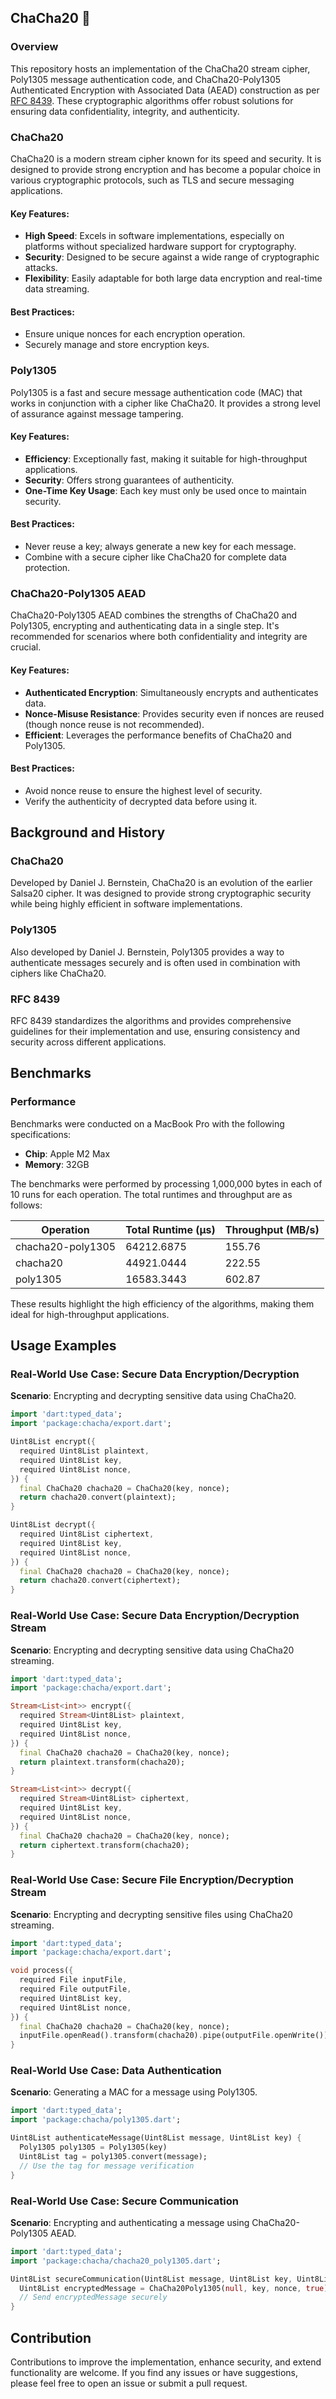 ## ChaCha20 💃

### Overview

This repository hosts an implementation of the ChaCha20 stream cipher, Poly1305 message authentication code, and ChaCha20-Poly1305 Authenticated Encryption with Associated Data (AEAD) construction as per [RFC 8439](https://www.rfc-editor.org/rfc/rfc8439). These cryptographic algorithms offer robust solutions for ensuring data confidentiality, integrity, and authenticity.

### ChaCha20

ChaCha20 is a modern stream cipher known for its speed and security. It is designed to provide strong encryption and has become a popular choice in various cryptographic protocols, such as TLS and secure messaging applications.

#### Key Features:
- **High Speed**: Excels in software implementations, especially on platforms without specialized hardware support for cryptography.
- **Security**: Designed to be secure against a wide range of cryptographic attacks.
- **Flexibility**: Easily adaptable for both large data encryption and real-time data streaming.

#### Best Practices:
- Ensure unique nonces for each encryption operation.
- Securely manage and store encryption keys.

### Poly1305

Poly1305 is a fast and secure message authentication code (MAC) that works in conjunction with a cipher like ChaCha20. It provides a strong level of assurance against message tampering.

#### Key Features:
- **Efficiency**: Exceptionally fast, making it suitable for high-throughput applications.
- **Security**: Offers strong guarantees of authenticity.
- **One-Time Key Usage**: Each key must only be used once to maintain security.

#### Best Practices:
- Never reuse a key; always generate a new key for each message.
- Combine with a secure cipher like ChaCha20 for complete data protection.

### ChaCha20-Poly1305 AEAD

ChaCha20-Poly1305 AEAD combines the strengths of ChaCha20 and Poly1305, encrypting and authenticating data in a single step. It's recommended for scenarios where both confidentiality and integrity are crucial.

#### Key Features:
- **Authenticated Encryption**: Simultaneously encrypts and authenticates data.
- **Nonce-Misuse Resistance**: Provides security even if nonces are reused (though nonce reuse is not recommended).
- **Efficient**: Leverages the performance benefits of ChaCha20 and Poly1305.

#### Best Practices:
- Avoid nonce reuse to ensure the highest level of security.
- Verify the authenticity of decrypted data before using it.

## Background and History

### ChaCha20

Developed by Daniel J. Bernstein, ChaCha20 is an evolution of the earlier Salsa20 cipher. It was designed to provide strong cryptographic security while being highly efficient in software implementations.

### Poly1305

Also developed by Daniel J. Bernstein, Poly1305 provides a way to authenticate messages securely and is often used in combination with ciphers like ChaCha20.

### RFC 8439

RFC 8439 standardizes the algorithms and provides comprehensive guidelines for their implementation and use, ensuring consistency and security across different applications.

## Benchmarks

### Performance

Benchmarks were conducted on a MacBook Pro with the following specifications:
- **Chip**: Apple M2 Max
- **Memory**: 32GB

The benchmarks were performed by processing 1,000,000 bytes in each of 10 runs for each operation. The total runtimes and throughput are as follows:

| Operation           | Total Runtime (µs)  | Throughput (MB/s) |
|---------------------|---------------------|-------------------|
| chacha20-poly1305   | 64212.6875          | 155.76            |
| chacha20            | 44921.0444          | 222.55            |
| poly1305            | 16583.3443          | 602.87            |

These results highlight the high efficiency of the algorithms, making them ideal for high-throughput applications.

## Usage Examples

### Real-World Use Case: Secure Data Encryption/Decryption

**Scenario**: Encrypting and decrypting sensitive data using ChaCha20.

```dart
import 'dart:typed_data';
import 'package:chacha/export.dart';

Uint8List encrypt({
  required Uint8List plaintext,
  required Uint8List key,
  required Uint8List nonce,
}) {
  final ChaCha20 chacha20 = ChaCha20(key, nonce);
  return chacha20.convert(plaintext);
}

Uint8List decrypt({
  required Uint8List ciphertext,
  required Uint8List key,
  required Uint8List nonce,
}) {
  final ChaCha20 chacha20 = ChaCha20(key, nonce);
  return chacha20.convert(ciphertext);
}
```

### Real-World Use Case: Secure Data Encryption/Decryption Stream

**Scenario**: Encrypting and decrypting sensitive data using ChaCha20 streaming.

```dart
import 'dart:typed_data';
import 'package:chacha/export.dart';

Stream<List<int>> encrypt({
  required Stream<Uint8List> plaintext,
  required Uint8List key,
  required Uint8List nonce,
}) {
  final ChaCha20 chacha20 = ChaCha20(key, nonce);
  return plaintext.transform(chacha20);
}

Stream<List<int>> decrypt({
  required Stream<Uint8List> ciphertext,
  required Uint8List key,
  required Uint8List nonce,
}) {
  final ChaCha20 chacha20 = ChaCha20(key, nonce);
  return ciphertext.transform(chacha20);
}
```

### Real-World Use Case: Secure File Encryption/Decryption Stream

**Scenario**: Encrypting and decrypting sensitive files using ChaCha20 streaming.

```dart
import 'dart:typed_data';
import 'package:chacha/export.dart';

void process({
  required File inputFile,
  required File outputFile,
  required Uint8List key,
  required Uint8List nonce,
}) {
  final ChaCha20 chacha20 = ChaCha20(key, nonce);
  inputFile.openRead().transform(chacha20).pipe(outputFile.openWrite());
}
```

### Real-World Use Case: Data Authentication

**Scenario**: Generating a MAC for a message using Poly1305.

```dart
import 'dart:typed_data';
import 'package:chacha/poly1305.dart';

Uint8List authenticateMessage(Uint8List message, Uint8List key) {
  Poly1305 poly1305 = Poly1305(key)
  Uint8List tag = poly1305.convert(message);
  // Use the tag for message verification
}
```

### Real-World Use Case: Secure Communication

**Scenario**: Encrypting and authenticating a message using ChaCha20-Poly1305 AEAD.

```dart
import 'dart:typed_data';
import 'package:chacha/chacha20_poly1305.dart';

Uint8List secureCommunication(Uint8List message, Uint8List key, Uint8List nonce) {
  Uint8List encryptedMessage = ChaCha20Poly1305(null, key, nonce, true).convert(message);
  // Send encryptedMessage securely
}
```

## Contribution

Contributions to improve the implementation, enhance security, and extend functionality are welcome. If you find any issues or have suggestions, please feel free to open an issue or submit a pull request.
